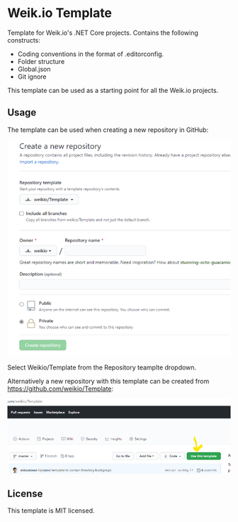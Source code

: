 # Weik.io Template
 
Template for Weik.io's .NET Core projects. Contains the following constructs:

* Coding conventions in the format of .editorconfig.
* Folder structure
* Global.json
* Git ignore

This template can be used as a starting point for all the Weik.io projects.

## Usage

The template can be used when creating a new repository in GitHub:

![Creating a new repository using the template](2020-08-10-13-30-31.png)

Select Weikio/Template from the Repository teamplte dropdown.

Alternatively a new repository with this template can be created from https://github.com/weikio/Template:

![Creating a new repository from the template's repository](2020-08-10-13-34-18.png)

## License

This template is MIT licensed.